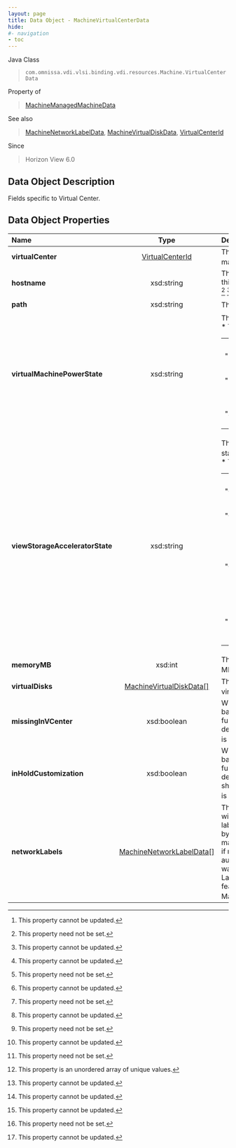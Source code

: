 ```yaml
---
layout: page
title: Data Object - MachineVirtualCenterData
hide:
#- navigation
- toc
---
```






Java Class
> `com.omnissa.vdi.vlsi.binding.vdi.resources.Machine.VirtualCenterData`

Property of
> [MachineManagedMachineData](vdi.resources.Machine.ManagedMachineData.md#field_detail)

See also
> [MachineNetworkLabelData](vdi.resources.Machine.NetworkLabelData.md), [MachineVirtualDiskData](vdi.resources.Machine.VirtualDiskData.md), [VirtualCenterId](vdi.entity.VirtualCenterId.md)

Since
> Horizon View 6.0


## Data Object Description

Fields specific to Virtual Center.

## Data Object Properties

 Name | Type | Description
:---|:---:|:---
**virtualCenter**| [VirtualCenterId](vdi.entity.VirtualCenterId.md)|  The Id of the Virtual Center managing this Machine. [^2]
**hostname**|  xsd:string|  The name of the host on which this virtual machine is registered. [^1] [^2]
**path**|  xsd:string|  The virtual machine path. [^2]
**virtualMachinePowerState**|  xsd:string|  The virtual machine state. [^1] [^2] <br>* This property will be one of:<br><table><tr><th>Value</th><th>Description</th></tr><tr><td>"POWERED_OFF"</td><td></td></tr><tr><td>"POWERED_ON"</td><td>The virtual machine is powered on.</td></tr><tr><td>"SUSPENDED"</td><td>The virtual machine is suspended.</td></tr></table>
**viewStorageAcceleratorState**|  xsd:string|  The View Storage Accelerator state. [^1] [^2] <br>* This property will be one of:<br><table><tr><th>Value</th><th>Description</th></tr><tr><td>"OFF"</td><td></td></tr><tr><td>"CURRENT"</td><td>The virtual machine cached data are current.</td></tr><tr><td>"OUTOFDATE"</td><td>The virtual machine cached data are not current and require regeneration.</td></tr><tr><td>"ERROR"</td><td>View Storage Accelerator has encountered an error.</td></tr></table>
**memoryMB**|  xsd:int|  The virtual machine memory in MB. [^1] [^2]
**virtualDisks**| [MachineVirtualDiskData[]](vdi.resources.Machine.VirtualDiskData.md)|  The virtual disks comprising the virtual machine. [^1] [^14] [^2]
**missingInVCenter**|  xsd:boolean|  While a machine is in a particular basic state, it can be subject to further conditions. This condition determines if the virtual machine is missing in vCenter Server. [^2]
**inHoldCustomization**|  xsd:boolean|  While a machine is in a particular basic state, it can be subject to further conditions. This condition determines if this virtual machine should hold before customization is started. [^2]
**networkLabels**| [MachineNetworkLabelData[]](vdi.resources.Machine.NetworkLabelData.md)|  The network label(s) associated with this Machine. The network label(s) automatically assigned by View to this Machine. These may differ from the actual labels if manually changed after automatic assignment or if there was an error in assignment. Labels are only assigned if the feature is enabled on this Machine's Desktop [^1] [^2]


 


[^1]: This property need not be set.
[^2]: This property cannot be updated.
[^14]: This property is an unordered array of unique values.